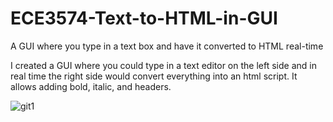 # ECE3574-Text-to-HTML-in-GUI
A GUI where you type in a text box and have it converted to HTML real-time


I created a GUI where you could type in a text editor on the left side and in real time the right side would convert everything 
into an html script. 
It allows adding bold, italic, and headers.


![git1](https://cloud.githubusercontent.com/assets/17180094/13039002/22e244ca-d368-11e5-9a72-389a875b0b66.png)
